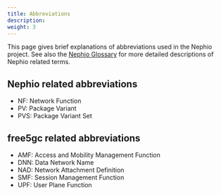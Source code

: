 ```yaml
---
title: Abbreviations
description: 
weight: 3
---
```


This page gives brief explanations of abbreviations used in the Nephio project. See also the
[Nephio Glossary](/content/en/docs/glossary.md) for more detailed descriptions of Nephio related terms.

## Nephio related abbreviations
* NF: Network Function
* PV: Package Variant
* PVS: Package Variant Set

## free5gc related abbreviations
* AMF: Access and Mobility Management Function
* DNN: Data Network Name
* NAD: Network Attachment Definition
* SMF: Session Management Function
* UPF: User Plane Function
